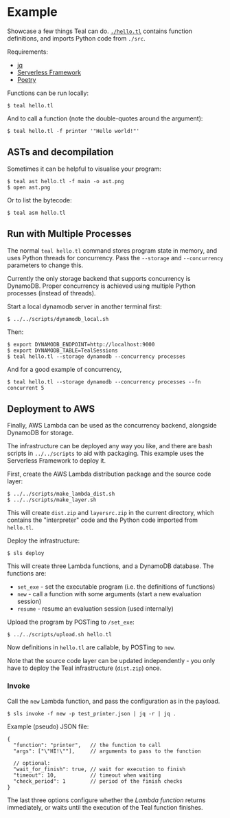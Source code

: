 # Example

Showcase a few things Teal can do. [`./hello.tl`](hello.tl) contains function
definitions, and imports Python code from `./src`.

Requirements:
- [jq](https://stedolan.github.io/jq/)
- [Serverless Framework](https://serverless.com/)
- [Poetry](https://python-poetry.org/)

Functions can be run locally:

```
$ teal hello.tl
```

And to call a function (note the double-quotes around the argument):

```
$ teal hello.tl -f printer '"Hello world!"'
```


## ASTs and decompilation

Sometimes it can be helpful to visualise your program:

```
$ teal ast hello.tl -f main -o ast.png
$ open ast.png
```

Or to list the bytecode:

```
$ teal asm hello.tl
```


## Run with Multiple Processes

The normal `teal hello.tl` command stores program state in memory, and uses Python
threads for concurrency. Pass the `--storage` and `--concurrency` parameters to
change this.

Currently the only storage backend that supports concurrency is DynamoDB. Proper
concurrency is achieved using multiple Python processes (instead of threads).

Start a local dynamodb server in another terminal first:

```
$ ../../scripts/dynamodb_local.sh
```

Then:

```
$ export DYNAMODB_ENDPOINT=http://localhost:9000 
$ export DYNAMODB_TABLE=TealSessions
$ teal hello.tl --storage dynamodb --concurrency processes
```

And for a good example of concurrency,

```
$ teal hello.tl --storage dynamodb --concurrency processes --fn concurrent 5
```


## Deployment to AWS

Finally, AWS Lambda can be used as the concurrency backend, alongside DynamoDB
for storage.

The infrastructure can be deployed any way you like, and there are bash scripts
in `../../scripts` to aid with packaging. This example uses the Serverless
Framework to deploy it.

First, create the AWS Lambda distribution package and the source code layer:

```
$ ../../scripts/make_lambda_dist.sh
$ ../../scripts/make_layer.sh
```

This will create `dist.zip` and `layersrc.zip` in the current directory, which
contains the "interpreter" code and the Python code imported from `hello.tl`.

Deploy the infrastructure:

```
$ sls deploy
```

This will create three Lambda functions, and a DynamoDB database. The functions are:
- `set_exe` - set the executable program (i.e. the definitions of functions)
- `new` - call a function with some arguments (start a new evaluation session)
- `resume` - resume an evaluation session (used internally)

Upload the program by POSTing to `/set_exe`:

```
$ ../../scripts/upload.sh hello.tl
```

Now definitions in `hello.tl` are callable, by POSTing to `new`.

Note that the source code layer can be updated independently - you only have to
deploy the Teal infrastructure (`dist.zip`) once.


### Invoke

Call the `new` Lambda function, and pass the configuration as in the payload.

```
$ sls invoke -f new -p test_printer.json | jq -r | jq .
```

Example (pseudo) JSON file:

```
{
  "function": "printer",   // the function to call
  "args": ["\"HI!\""],     // arguments to pass to the function

  // optional:
  "wait_for_finish": true, // wait for execution to finish
  "timeout": 10,           // timeout when waiting
  "check_period": 1        // period of the finish checks
}
```

The last three options configure whether the *Lambda function* returns
immediately, or waits until the execution of the Teal function finishes.

